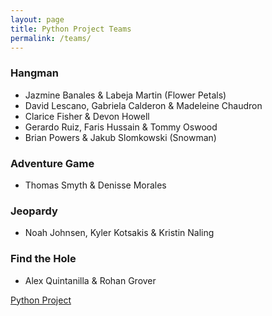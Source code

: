 ```yaml
---
layout: page
title: Python Project Teams
permalink: /teams/
---
```

### Hangman
- Jazmine Banales & Labeja Martin (Flower Petals)
- David Lescano, Gabriela Calderon & Madeleine Chaudron
- Clarice Fisher & Devon Howell
- Gerardo Ruiz, Faris Hussain & Tommy Oswood
- Brian Powers & Jakub Slomkowski (Snowman)

### Adventure Game
- Thomas Smyth & Denisse Morales

### Jeopardy
- Noah Johnsen, Kyler Kotsakis & Kristin Naling

### Find the Hole
- Alex Quintanilla & Rohan Grover


[Python Project](http://hwheeler01.github.io/comp150/HW/Project.html)
